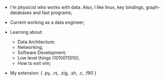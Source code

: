 * I'm physicist who works with data. Also, I like linux, key bindings, graph-databases and fast programs;

* Current working as a data engineer;

* Learning about:
  - Data Architecture;
  - Networking;
  - Software Development;
  - Low level things (1010011010);
  - How to exit vim;
  
 * My extension: { .py, .rs, .zig, .sh, .c, .f90 }
